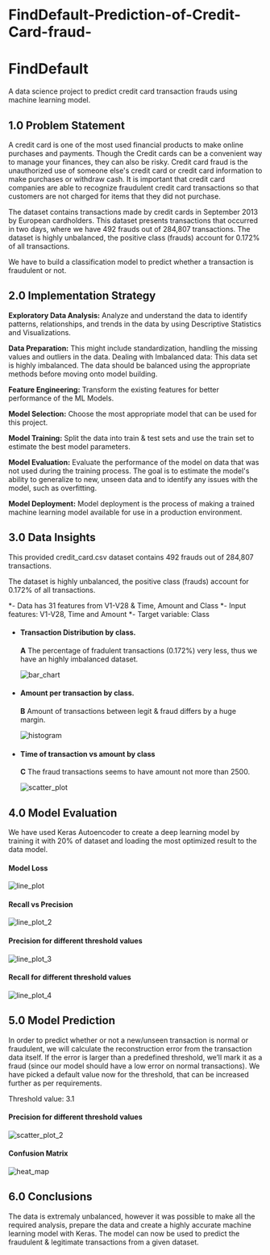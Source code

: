 # FindDefault-Prediction-of-Credit-Card-fraud-
# FindDefault

A data science project to predict credit card transaction frauds using machine learning model.


## 1.0 Problem Statement

A credit card is one of the most used financial products to make online purchases and payments. Though the Credit cards can be a convenient way to manage your finances, they can also be risky. Credit card fraud is the unauthorized use of someone else's credit card or credit card information to make purchases or withdraw cash.
It is important that credit card companies are able to recognize fraudulent credit card transactions so that customers are not charged for items that they did not purchase. 

The dataset contains transactions made by credit cards in September 2013 by European cardholders. This dataset presents transactions that occurred in two days, where we have 492 frauds out of 284,807 transactions. The dataset is highly unbalanced, the positive class (frauds) account for 0.172% of all transactions.

We have to build a classification model to predict whether a transaction is fraudulent or not.


## 2.0 Implementation Strategy

**Exploratory Data Analysis:** Analyze and understand the data to identify patterns, relationships, and trends in the data by using Descriptive Statistics and Visualizations. 

**Data Preparation:** This might include standardization, handling the missing values and outliers in the data. 
Dealing with Imbalanced data: This data set is highly imbalanced. The data should be balanced using the appropriate methods before moving onto model building.

**Feature Engineering:** Transform the existing features for better performance of the ML Models. 

**Model Selection:** Choose the most appropriate model that can be used for this project. 

**Model Training:** Split the data into train & test sets and use the train set to estimate the best model parameters. 

**Model Evaluation:** Evaluate the performance of the model on data that was not used during the training process. The goal is to estimate the model's ability to generalize to new, unseen data and to identify any issues with the model, such as overfitting. 

**Model Deployment:** Model deployment is the process of making a trained machine learning model available for use in a production environment. 


## 3.0 Data Insights

This provided credit_card.csv dataset contains 492 frauds out of 284,807 transactions. 

The dataset is highly unbalanced, the positive class (frauds) account for 0.172% of all transactions.

*- Data has 31 features from V1-V28 & Time, Amount and Class
*- Input features: V1-V28, Time and Amount
*- Target variable: Class

* #### Transaction Distribution by class.

    **A** The percentage of fradulent transactions (0.172%) very less, thus we have an highly imbalanced dataset.

    ![bar_chart](https://github.com/user-attachments/assets/6257cefa-aeb5-4a0a-840b-55f3747ec7d4)

* #### Amount per transaction by class.

    **B** Amount of transactions between legit & fraud differs by a huge margin.

    ![histogram](https://github.com/user-attachments/assets/12ed7857-9baf-48d2-98a7-8d4ec82fefcb)
    
* #### Time of transaction vs amount by class

    **C** The fraud transactions seems to have amount not more than 2500.

    ![scatter_plot](https://github.com/user-attachments/assets/444d370d-599d-4ef8-89b5-f65faa71a50d)
    

## 4.0 Model Evaluation

We have used Keras Autoencoder to create a deep learning model by training it with 20% of dataset and loading the most optimized result to the data model.

#### Model Loss

   ![line_plot](https://github.com/user-attachments/assets/8bcad4ce-fc0d-4f02-9555-ca317ceaeebe)


#### Recall vs Precision
   
   ![line_plot_2](https://github.com/user-attachments/assets/23a99f1f-b602-4d06-a6a2-148ec731a3ac)
   
   
#### Precision for different threshold values
   
   ![line_plot_3](https://github.com/user-attachments/assets/7c2426b4-2ed6-4b57-867f-74e3f423d00b)
   
   
#### Recall for different threshold values
   
   ![line_plot_4](https://github.com/user-attachments/assets/a8ed68bd-76e6-4008-981d-431101b4a47c)


## 5.0 Model Prediction

In order to predict whether or not a new/unseen transaction is normal or fraudulent, we will calculate the reconstruction error from the transaction data itself. If the error is larger than a predefined threshold, we’ll mark it as a fraud (since our model should have a low error on normal transactions). We have picked a default value now for the threshold, that can be increased further as per requirements.

Threshold value: 3.1

#### Precision for different threshold values

   ![scatter_plot_2](https://github.com/user-attachments/assets/eb01ee2c-15d6-4851-87ae-d5823ab397d5)
   
#### Confusion Matrix

   ![heat_map](https://github.com/user-attachments/assets/4c18989e-3a7e-4e9e-8ba7-61176fbb9872)

## 6.0 Conclusions

The data is extremaly unbalanced, however it was possible to make all the required analysis, prepare the data and create a highly accurate machine learning model with Keras. The model can now be used to predict the fraudulent & legitimate transactions from a given dataset.
